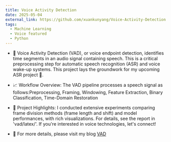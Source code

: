```yaml
---
title: Voice Activity Detection
date: 2025-05-04
external_link: https://github.com/xuankunyang/Voice-Activity-Detection
tags:
  - Machine Learning
  - Voice featured
  - Python
---
```


- 🎯 Voice Activity Detection (VAD), or voice endpoint detection, identifies time segments in an audio signal containing speech. This is a critical preprocessing step for automatic speech recognition (ASR) and voice wake-up systems. This project lays the groundwork for my upcoming ASR project 🤭.

- 📈 Workflow Overview: The VAD pipeline processes a speech signal as follows:Preprocessing, Framing, Windowing, Feature Extraction, Binary Classification, Time-Domain Restoration
- 🍻 Project Highlights: I conducted extensive experiments comparing frame division methods (frame length and shift) and model performances, with rich visualizations. For details, see the report in 'vad/latex/'. If you're interested in voice technologies, let's connect!

- 🔗 For more details, please visit my blog [VAD](https://xuankunyang.github.io/post/vad/)

<!--more-->
